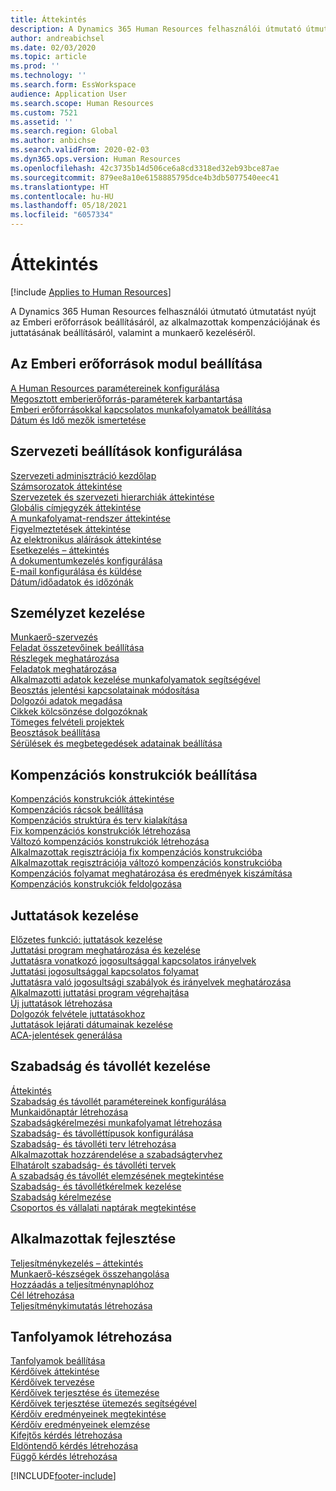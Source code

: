 ```yaml
---
title: Áttekintés
description: A Dynamics 365 Human Resources felhasználói útmutató útmutatást nyújt az Emberi erőforrások beállításáról, az alkalmazottak kompenzációjának és juttatásának beállításáról, valamint a munkaerő kezeléséről.
author: andreabichsel
ms.date: 02/03/2020
ms.topic: article
ms.prod: ''
ms.technology: ''
ms.search.form: EssWorkspace
audience: Application User
ms.search.scope: Human Resources
ms.custom: 7521
ms.assetid: ''
ms.search.region: Global
ms.author: anbichse
ms.search.validFrom: 2020-02-03
ms.dyn365.ops.version: Human Resources
ms.openlocfilehash: 42c3735b14d506ce6a8cd3318ed32eb93bce87ae
ms.sourcegitcommit: 879ee8a10e6158885795dce4b3db5077540eec41
ms.translationtype: HT
ms.contentlocale: hu-HU
ms.lasthandoff: 05/18/2021
ms.locfileid: "6057334"
---
```

# <a name="overview"></a>Áttekintés

[!include [Applies to Human Resources](../includes/applies-to-hr.md)]

A Dynamics 365 Human Resources felhasználói útmutató útmutatást nyújt az Emberi erőforrások beállításáról, az alkalmazottak kompenzációjának és juttatásának beállításáról, valamint a munkaerő kezeléséről.

## <a name="set-up-human-resources"></a>Az Emberi erőforrások modul beállítása

[A Human Resources paramétereinek konfigurálása](hr-setup-parameters.md)</br>
[Megosztott emberierőforrás-paraméterek karbantartása](hr-setup-shared-parameters.md)</br>
[Emberi erőforrásokkal kapcsolatos munkafolyamatok beállítása](./hr-workflow-manage-employee-information.md)</br>
[Dátum és Idő mezők ismertetése](hr-setup-date-time-fields.md)</br>

## <a name="configure-organization-settings"></a>Szervezeti beállítások konfigurálása

[Szervezeti adminisztráció kezdőlap](../fin-ops-core/fin-ops/organization-administration/organization-administration-home-page.md?toc=/dynamics365/human-resources/toc.json)</br>
[Számsorozatok áttekintése](../fin-ops-core/fin-ops/organization-administration/number-sequence-overview.md?toc=/dynamics365/human-resources/toc.json)</br>
[Szervezetek és szervezeti hierarchiák áttekintése](../fin-ops-core/fin-ops/organization-administration/organizations-organizational-hierarchies.md?toc=/dynamics365/human-resources/toc.json)</br>
[Globális címjegyzék áttekintése](../fin-ops-core/fin-ops/organization-administration/overview-global-address-book.md?toc=/dynamics365/human-resources/toc.json)</br>
[A munkafolyamat-rendszer áttekintése](../fin-ops-core/fin-ops/organization-administration/overview-workflow-system.md?toc=/dynamics365/human-resources/toc.json)</br>
[Figyelmeztetések áttekintése](../fin-ops-core/fin-ops/get-started/alerts-overview.md?toc=/dynamics365/human-resources/toc.json)</br>
[Az elektronikus aláírások áttekintése](../fin-ops-core/fin-ops/organization-administration/electronic-signature-overview.md?toc=/dynamics365/human-resources/toc.json)</br>
[Esetkezelés – áttekintés](../fin-ops-core/fin-ops/organization-administration/cases.md?toc=/dynamics365/human-resources/toc.json)</br>
[A dokumentumkezelés konfigurálása](../fin-ops-core/fin-ops/organization-administration/configure-document-management.md?toc=/dynamics365/human-resources/toc.json)</br>
[E-mail konfigurálása és küldése](../fin-ops-core/fin-ops/organization-administration/configure-email.md?toc=/dynamics365/human-resources/toc.json)</br>
[Dátum/időadatok és időzónák](../fin-ops-core/fin-ops/organization-administration/date-time-zones.md?toc=/dynamics365/human-resources/toc.json)</br>

## <a name="manage-personnel"></a>Személyzet kezelése

[Munkaerő-szervezés](hr-personnel-departments-jobs-positions.md)</br>
[Feladat összetevőinek beállítása](hr-personnel-jobs.md)</br>
[Részlegek meghatározása](hr-personnel-define-departments.md)</br>
[Feladatok meghatározása](hr-personnel-define-jobs.md)</br>
[Alkalmazotti adatok kezelése munkafolyamatok segítségével](hr-workflow-manage-employee-information.md)</br>
[Beosztás jelentési kapcsolatainak módosítása](hr-personnel-modify-reporting-relationships-position.md)</br>
[Dolgozói adatok megadása](hr-personnel-enter-worker-information.md)</br>
[Cikkek kölcsönzése dolgozóknak](hr-personnel-loan-item-worker.md)</br>
[Tömeges felvételi projektek](hr-personnel-mass-hire-projects.md)</br>
[Beosztások beállítása](hr-personnel-set-up-positions.md)</br>
[Sérülések és megbetegedések adatainak beállítása](hr-personnel-set-up-injury-illness-information.md)</br>

## <a name="set-up-compensation-plans"></a>Kompenzációs konstrukciók beállítása

[Kompenzációs konstrukciók áttekintése](hr-compensation-overview.md)</br>
[Kompenzációs rácsok beállítása](hr-compensation-grids.md)</br>
[Kompenzációs struktúra és terv kialakítása](hr-compensation-structure.md)</br>
[Fix kompenzációs konstrukciók létrehozása](hr-compensation-fixed-plans.md)</br>
[Változó kompenzációs konstrukciók létrehozása](hr-compensation-variable-plans.md)</br>
[Alkalmazottak regisztrációja fix kompenzációs konstrukcióba](hr-compensation-enroll-employees-fixed.md)</br>
[Alkalmazottak regisztrációja változó kompenzációs konstrukcióba](hr-compensation-enroll-employees-variable.md)</br>
[Kompenzációs folyamat meghatározása és eredmények kiszámítása](hr-compensation-define-process.md)</br>
[Kompenzációs konstrukciók feldolgozása](hr-compensation-process.md)</br>

## <a name="manage-benefits"></a>Juttatások kezelése

[Előzetes funkció: juttatások kezelése](hr-benefits-management-overview.md)</br>
[Juttatási program meghatározása és kezelése](hr-benefits-manage-program.md)</br>
[Juttatásra vonatkozó jogosultsággal kapcsolatos irányelvek](hr-benefits-eligibility-policies.md)</br>
[Juttatási jogosultsággal kapcsolatos folyamat](hr-benefits-eligibility-process.md)</br>
[Juttatásra való jogosultsági szabályok és irányelvek meghatározása](hr-benefits-define-eligibility-rules.md)</br>
[Alkalmazotti juttatási program végrehajtása](hr-benefits-deliver-employee-benefits-program.md)</br>
[Új juttatások létrehozása](hr-benefits-create.md)</br>
[Dolgozók felvétele juttatásokhoz](hr-benefits-enroll-workers.md)</br>
[Juttatások lejárati dátumainak kezelése](hr-benefits-expiration-dates.md)</br>
[ACA-jelentések generálása](hr-benefits-aca-reports.md)</br>

## <a name="manage-leave-and-absence"></a>Szabadság és távollét kezelése

[Áttekintés](hr-leave-and-absence-overview.md)</br>
[Szabadság és távollét paramétereinek konfigurálása](hr-leave-and-absence-parameters.md)</br>
[Munkaidőnaptár létrehozása](hr-leave-and-absence-working-time-calendar.md)</br>
[Szabadságkérelmezési munkafolyamat létrehozása](hr-leave-and-absence-workflow.md)</br>
[Szabadság- és távolléttípusok konfigurálása](hr-leave-and-absence-types.md)</br>
[Szabadság- és távolléti terv létrehozása](hr-leave-and-absence-plans.md)</br>
[Alkalmazottak hozzárendelése a szabadságtervhez](hr-leave-and-absence-enroll.md)</br>
[Elhatárolt szabadság- és távolléti tervek](hr-leave-and-absence-accrue.md)</br>
[A szabadság és távollét elemzésének megtekintése](hr-leave-and-absence-analytics.md)</br>
[Szabadság- és távollétkérelmek kezelése](hr-employee-self-service-manage-requests.md)</br>
[Szabadság kérelmezése](hr-employee-self-service-request-time-off.md)</br>
[Csoportos és vállalati naptárak megtekintése](hr-employee-self-service-calendar.md)</br>

## <a name="develop-employees"></a>Alkalmazottak fejlesztése

[Teljesítménykezelés – áttekintés](hr-develop-performance-management-overview.md)</br>
[Munkaerő-készségek összehangolása](hr-develop-skills.md)</br>
[Hozzáadás a teljesítménynaplóhoz](hr-develop-add-performance-journal.md)</br>
[Cél létrehozása](hr-develop-create-goal.md)</br>
[Teljesítménykimutatás létrehozása](hr-develop-create-performance-review.md)</br>

## <a name="create-courses"></a>Tanfolyamok létrehozása

[Tanfolyamok beállítása](hr-learning-courses.md)</br>
[Kérdőívek áttekintése](hr-learning-questionnaires.md)</br>
[Kérdőívek tervezése](hr-learning-design-questionnaires.md)</br>
[Kérdőívek terjesztése és ütemezése](hr-learning-distribute-questionnaires.md)</br>
[Kérdőívek terjesztése ütemezés segítségével](hr-learning-distribute-questionnaires-scheduling.md)</br>
[Kérdőív eredményeinek megtekintése](hr-learning-evaluate-questionnaire-results.md)</br>
[Kérdőív eredményeinek elemzése](hr-learning-analyze-questionnaire-results.md)</br>
[Kifejtős kérdés létrehozása](hr-learning-create-open-ended-question.md)</br>
[Eldöntendő kérdés létrehozása](hr-learning-create-closed-ended-question.md)</br>
[Függő kérdés létrehozása](hr-learning-depending-question.md)</br>





[!INCLUDE[footer-include](../includes/footer-banner.md)]